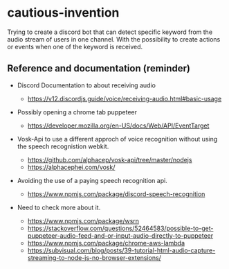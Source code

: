 # cautious-invention
Trying to create a discord bot that can detect specific keyword from the audio stream of users in one channel. With the possibility to create actions or events when one of the keyword is received.

## Reference and documentation (reminder)

- Discord Documentation to about receiving audio
  - https://v12.discordjs.guide/voice/receiving-audio.html#basic-usage

- Possibly opening a chrome tab puppeteer 
  - https://developer.mozilla.org/en-US/docs/Web/API/EventTarget

- Vosk-Api to use a different approch of voice recognition without using the speech recognistion webkit.
  - https://github.com/alphacep/vosk-api/tree/master/nodejs
  - https://alphacephei.com/vosk/

- Avoiding the use of a paying speech recognition api. 
  - https://www.npmjs.com/package/discord-speech-recognition

- Need to check more about it.
  - https://www.npmjs.com/package/wsrn
  - https://stackoverflow.com/questions/52464583/possible-to-get-puppeteer-audio-feed-and-or-input-audio-directly-to-puppeteer
  - https://www.npmjs.com/package/chrome-aws-lambda
  - https://subvisual.com/blog/posts/39-tutorial-html-audio-capture-streaming-to-node-js-no-browser-extensions/
